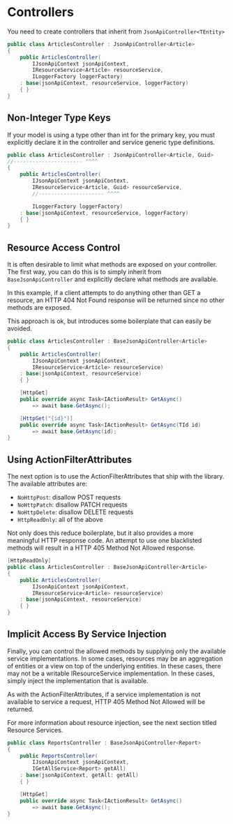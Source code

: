 # Controllers

You need to create controllers that inherit from `JsonApiController<TEntity>`

```c#
public class ArticlesController : JsonApiController<Article>
{
    public ArticlesController(
        IJsonApiContext jsonApiContext,
        IResourceService<Article> resourceService,
        ILoggerFactory loggerFactory) 
    : base(jsonApiContext, resourceService, loggerFactory)
    { }
}
```
        
## Non-Integer Type Keys

If your model is using a type other than int for the primary key, you must explicitly declare it in the controller and service generic type definitions.

```c#
public class ArticlesController : JsonApiController<Article, Guid>
//---------------------- ^^^^
{
    public ArticlesController(
        IJsonApiContext jsonApiContext,
        IResourceService<Article, Guid> resourceService,
        //--------------------- ^^^^

        ILoggerFactory loggerFactory) 
    : base(jsonApiContext, resourceService, loggerFactory)
    { }
}
```
        
## Resource Access Control

It is often desirable to limit what methods are exposed on your controller. The first way, you can do this is to simply inherit from `BaseJsonApiController` and explicitly declare what methods are available.

In this example, if a client attempts to do anything other than GET a resource, an HTTP 404 Not Found response will be returned since no other methods are exposed.

This approach is ok, but introduces some boilerplate that can easily be avoided.

```c#
public class ArticlesController : BaseJsonApiController<Article>
{
    public ArticlesController(
        IJsonApiContext jsonApiContext,
        IResourceService<Article> resourceService) 
    : base(jsonApiContext, resourceService)
    { }

    [HttpGet]
    public override async Task<IActionResult> GetAsync() 
        => await base.GetAsync();

    [HttpGet("{id}")]
    public override async Task<IActionResult> GetAsync(TId id) 
        => await base.GetAsync(id);
}
```
        
## Using ActionFilterAttributes

The next option is to use the ActionFilterAttributes that ship with the library. The available attributes are:

- `NoHttpPost`: disallow POST requests
- `NoHttpPatch`: disallow PATCH requests
- `NoHttpDelete`: disallow DELETE requests
- `HttpReadOnly`: all of the above

Not only does this reduce boilerplate, but it also provides a more meaningful HTTP response code. 
An attempt to use one blacklisted methods will result in a HTTP 405 Method Not Allowed response.

```c#
[HttpReadOnly]
public class ArticlesController : BaseJsonApiController<Article>
{
    public ArticlesController(
        IJsonApiContext jsonApiContext,
        IResourceService<Article> resourceService) 
    : base(jsonApiContext, resourceService)
    { }
}
```
        
## Implicit Access By Service Injection

Finally, you can control the allowed methods by supplying only the available service implementations. In some cases, resources may be an aggregation of entities or a view on top of the underlying entities. In these cases, there may not be a writable IResourceService implementation. In these cases, simply inject the implementation that is available.

As with the ActionFilterAttributes, if a service implementation is not available to service a request, HTTP 405 Method Not Allowed will be returned.

For more information about resource injection, see the next section titled Resource Services.

```c#
public class ReportsController : BaseJsonApiController<Report> 
{
    public ReportsController(
        IJsonApiContext jsonApiContext, 
        IGetAllService<Report> getAll)
    : base(jsonApiContext, getAll: getAll)
    { }

    [HttpGet]
    public override async Task<IActionResult> GetAsync() 
        => await base.GetAsync();
}
```